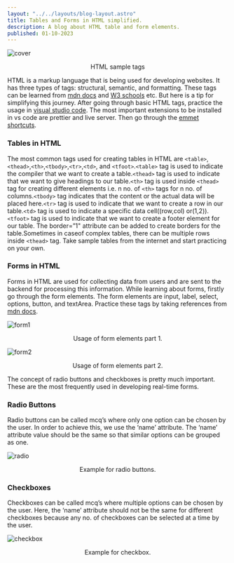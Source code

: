 ```yaml
---
layout: "../../layouts/blog-layout.astro"
title: Tables and Forms in HTML simplified.
description: A blog about HTML table and form elements.
published: 01-10-2023
---
```


<img src="/images/post1/cover.webp" alt="cover"/>

<p class="-mt-6 font-bold text-sm" align="center">HTML sample tags</p>

HTML is a markup language that is being used for developing websites. It has three types of tags: structural, semantic, and formatting. These tags can be learned from [mdn docs](https://developer.mozilla.org/en-US/docs/Web/HTML) and [W3 schools](https://www.w3schools.com/html/) etc. But here is a tip for simplifying this journey. After going through basic HTML tags, practice the usage in [visual studio code](https://code.visualstudio.com/download). The most important extensions to be installed in vs code are prettier and live server. Then go through the [emmet shortcuts](https://docs.emmet.io/abbreviations/).

### Tables in HTML

The most common tags used for creating tables in HTML are `<table>`,`<thead>`,`<th>`,`<tbody>`,`<tr>`,`<td>`, and `<tfoot>`.`<table>` tag is used to indicate the compiler that we want to create a table.`<thead>` tag is used to indicate that we want to give headings to our table.`<th>` tag is used inside `<thead>` tag for creating different elements i.e. n no. of `<th>` tags for n no. of columns.`<tbody>` tag indicates that the content or the actual data will be placed here.`<tr>` tag is used to indicate that we want to create a row in our table.`<td>` tag is used to indicate a specific data cell((row,col) or(1,2)). `<tfoot>` tag is used to indicate that we want to create a footer element for our table. The border=”1" attribute can be added to create borders for the table.Sometimes in caseof complex tables, there can be multiple rows inside `<thead>` tag. Take sample tables from the internet and start practicing on your own.

### Forms in HTML

Forms in HTML are used for collecting data from users and are sent to the backend for processing this information. While learning about forms, firstly go through the form elements. The form elements are input, label, select, options, button, and textArea. Practice these tags by taking references from [mdn docs](https://developer.mozilla.org/en-US/docs/Web/HTML/Element/form).


<img src="/images/post1/form1.webp" alt="form1" />

<p class="-mt-6 font-bold text-sm" align="center">Usage of form elements part 1.</p>

<img src="/images/post1/form2.webp" alt="form2" />

<p class="-mt-6 font-bold text-sm" align="center">Usage of form elements part 2.</p>

The concept of radio buttons and checkboxes is pretty much important. These are the most frequently used in developing real-time forms.

### Radio Buttons

Radio buttons can be called mcq’s where only one option can be chosen by the user. In order to achieve this, we use the ‘name’ attribute. The ‘name’ attribute value should be the same so that similar options can be grouped as one.

<img src="/images/post1/radio.webp" alt="radio" />

<p class="-mt-6 font-bold text-sm" align="center">Example for radio buttons.</p>

### Checkboxes

Checkboxes can be called mcq’s where multiple options can be chosen by the user. Here, the ‘name’ attribute should not be the same for different checkboxes because any no. of checkboxes can be selected at a time by the user.


<img src="/images/post1/checkbox.webp" alt="checkbox" />

<p class="-mt-6 font-bold text-sm" align="center">Example for checkbox.</p>